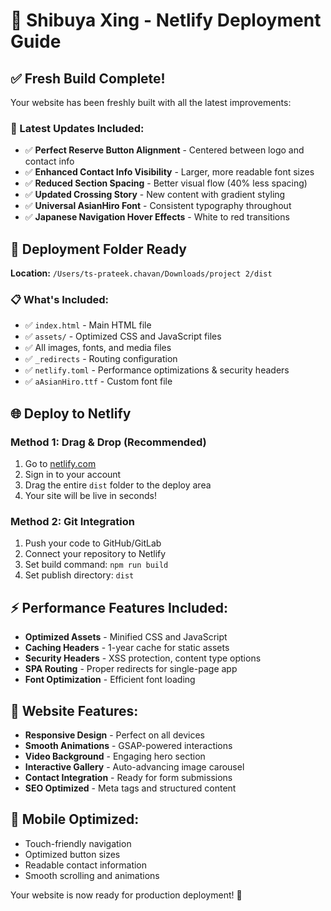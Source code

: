 # 🚀 Shibuya Xing - Netlify Deployment Guide

## ✅ Fresh Build Complete!

Your website has been freshly built with all the latest improvements:

### 🎯 Latest Updates Included:
- ✅ **Perfect Reserve Button Alignment** - Centered between logo and contact info
- ✅ **Enhanced Contact Info Visibility** - Larger, more readable font sizes
- ✅ **Reduced Section Spacing** - Better visual flow (40% less spacing)
- ✅ **Updated Crossing Story** - New content with gradient styling
- ✅ **Universal AsianHiro Font** - Consistent typography throughout
- ✅ **Japanese Navigation Hover Effects** - White to red transitions

## 📁 Deployment Folder Ready

**Location:** `/Users/ts-prateek.chavan/Downloads/project 2/dist`

### 📋 What's Included:
- ✅ `index.html` - Main HTML file
- ✅ `assets/` - Optimized CSS and JavaScript files
- ✅ All images, fonts, and media files
- ✅ `_redirects` - Routing configuration
- ✅ `netlify.toml` - Performance optimizations & security headers
- ✅ `aAsianHiro.ttf` - Custom font file

## 🌐 Deploy to Netlify

### Method 1: Drag & Drop (Recommended)
1. Go to [netlify.com](https://netlify.com)
2. Sign in to your account
3. Drag the entire `dist` folder to the deploy area
4. Your site will be live in seconds!

### Method 2: Git Integration
1. Push your code to GitHub/GitLab
2. Connect your repository to Netlify
3. Set build command: `npm run build`
4. Set publish directory: `dist`

## ⚡ Performance Features Included:
- **Optimized Assets** - Minified CSS and JavaScript
- **Caching Headers** - 1-year cache for static assets
- **Security Headers** - XSS protection, content type options
- **SPA Routing** - Proper redirects for single-page app
- **Font Optimization** - Efficient font loading

## 🎨 Website Features:
- **Responsive Design** - Perfect on all devices
- **Smooth Animations** - GSAP-powered interactions
- **Video Background** - Engaging hero section
- **Interactive Gallery** - Auto-advancing image carousel
- **Contact Integration** - Ready for form submissions
- **SEO Optimized** - Meta tags and structured content

## 📱 Mobile Optimized:
- Touch-friendly navigation
- Optimized button sizes
- Readable contact information
- Smooth scrolling and animations

Your website is now ready for production deployment! 🎉
